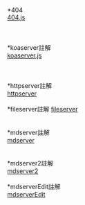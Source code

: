 *404
<br>
[404.js](https://github.com/mauriceaaa/ws108a/blob/master/midterm/app%20copy.js)
<br>
<br>
<br>
<br>
*koaserver註解
<br>
[koaserver.js](https://github.com/mauriceaaa/ws108a/blob/master/midterm/404.js)
<br>
<br>
<br>
<br>
*httpserver註解
<br>
[httpserver](https://github.com/mauriceaaa/ws108a/blob/master/midterm/httpServer.js)
<br>
<br>
*fileserver註解
[fileserver](https://github.com/mauriceaaa/ws108a/blob/master/midterm/fileserver.js)
<br>
<br>
<br>
*mdserver註解
<br>
[mdserver](https://github.com/mauriceaaa/ws108a/blob/master/midterm/mdserver.js)
<br>
<br>
<br>
*mdserver2註解
<br>
[mdserver2](https://github.com/mauriceaaa/ws108a/blob/master/midterm/mdserver2.js)
<br>
<br>
*mdserverEdit註解
<br>
[mdserverEdit](https://github.com/mauriceaaa/ws108a/blob/master/midterm/mdserverEdit.js)
